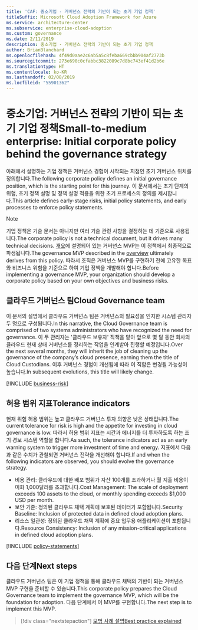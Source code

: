 ```yaml
---
title: 'CAF: 중소기업 - 거버넌스 전략의 기반이 되는 초기 기업 정책'
titleSuffix: Microsoft Cloud Adoption Framework for Azure
ms.service: architecture-center
ms.subservice: enterprise-cloud-adoption
ms.custom: governance
ms.date: 2/11/2019
description: 중소기업 - 거버넌스 전략의 기반이 되는 초기 기업 정책
author: BrianBlanchard
ms.openlocfilehash: 4f49d0aae2c6ab5a5c8feba669cbbb904af2773b
ms.sourcegitcommit: 273e690c0cfabbc3822089c7d8bc743ef41d2b6e
ms.translationtype: HT
ms.contentlocale: ko-KR
ms.lasthandoff: 02/08/2019
ms.locfileid: "55901362"
---
```

# <a name="small-to-medium-enterprise-initial-corporate-policy-behind-the-governance-strategy"></a><span data-ttu-id="0d768-103">중소기업: 거버넌스 전략의 기반이 되는 초기 기업 정책</span><span class="sxs-lookup"><span data-stu-id="0d768-103">Small-to-medium enterprise: Initial corporate policy behind the governance strategy</span></span>

<span data-ttu-id="0d768-104">아래에서 설명하는 기업 정책은 거버넌스 경험이 시작되는 지점인 초기 거버넌스 위치를 정의합니다.</span><span class="sxs-lookup"><span data-stu-id="0d768-104">The following corporate policy defines an initial governance position, which is the starting point for this journey.</span></span> <span data-ttu-id="0d768-105">이 문서에서는 초기 단계의 위험, 초기 정책 설명 및 정책 설명 적용을 위한 초기 프로세스의 정의를 제시합니다.</span><span class="sxs-lookup"><span data-stu-id="0d768-105">This article defines early-stage risks, initial policy statements, and early processes to enforce policy statements.</span></span>

> [!NOTE]
><span data-ttu-id="0d768-106">기업 정책은 기술 문서는 아니지만 여러 기술 관련 사항을 결정하는 데 기준으로 사용됩니다.</span><span class="sxs-lookup"><span data-stu-id="0d768-106">The corporate policy is not a technical document, but it drives many technical decisions.</span></span> <span data-ttu-id="0d768-107">[개요](./overview.md)에 설명되어 있는 거버넌스 MVP는 이 정책에서 최종적으로 파생됩니다.</span><span class="sxs-lookup"><span data-stu-id="0d768-107">The governance MVP described in the [overview](./overview.md) ultimately derives from this policy.</span></span> <span data-ttu-id="0d768-108">따라서 조직은 거버넌스 MVP를 구현하기 전에 고유한 목표와 비즈니스 위험을 기준으로 하여 기업 정책을 개발해야 합니다.</span><span class="sxs-lookup"><span data-stu-id="0d768-108">Before implementing a governance MVP, your organization should develop a corporate policy based on your own objectives and business risks.</span></span>

## <a name="cloud-governance-team"></a><span data-ttu-id="0d768-109">클라우드 거버넌스 팀</span><span class="sxs-lookup"><span data-stu-id="0d768-109">Cloud Governance team</span></span>

<span data-ttu-id="0d768-110">이 문서의 설명에서 클라우드 거버넌스 팀은 거버넌스의 필요성을 인지한 시스템 관리자 두 명으로 구성됩니다.</span><span class="sxs-lookup"><span data-stu-id="0d768-110">In this narrative, the Cloud Governance team is comprised of two systems administrators who have recognized the need for governance.</span></span> <span data-ttu-id="0d768-111">이 두 관리자는 '클라우드 보유자' 직책을 맡아 앞으로 몇 달 동안 회사의 클라우드 현재 상태 거버넌스를 정리하는 작업을 인계받아 진행할 예정입니다.</span><span class="sxs-lookup"><span data-stu-id="0d768-111">Over the next several months, they will inherit the job of cleaning up the governance of the company’s cloud presence, earning them the title of Cloud Custodians.</span></span> <span data-ttu-id="0d768-112">이후 거버넌스 경험이 개선됨에 따라 이 직함은 변경될 가능성이 높습니다.</span><span class="sxs-lookup"><span data-stu-id="0d768-112">In subsequent evolutions, this title will likely change.</span></span>

[!INCLUDE [business-risk](../../../../../includes/cloud-adoption/governance/business-risks.md)]

## <a name="tolerance-indicators"></a><span data-ttu-id="0d768-113">허용 범위 지표</span><span class="sxs-lookup"><span data-stu-id="0d768-113">Tolerance indicators</span></span>

<span data-ttu-id="0d768-114">현재 위험 허용 범위는 높고 클라우드 거버넌스 투자 의향은 낮은 상태입니다.</span><span class="sxs-lookup"><span data-stu-id="0d768-114">The current tolerance for risk is high and the appetite for investing in cloud governance is low.</span></span> <span data-ttu-id="0d768-115">따라서 허용 범위 지표는 시간과 에너지를 더 투자하도록 하는 조기 경보 시스템 역할을 합니다.</span><span class="sxs-lookup"><span data-stu-id="0d768-115">As such, the tolerance indicators act as an early warning system to trigger more investment of time and energy.</span></span> <span data-ttu-id="0d768-116">지표에서 다음과 같은 수치가 관찰되면 거버넌스 전략을 개선해야 합니다.</span><span class="sxs-lookup"><span data-stu-id="0d768-116">If and when the following indicators are observed, you should evolve the governance strategy.</span></span>

- <span data-ttu-id="0d768-117">비용 관리: 클라우드에 대한 배포 범위가 자산 100개를 초과하거나 월 지출 비용이 미화 1,000달러를 초과합니다.</span><span class="sxs-lookup"><span data-stu-id="0d768-117">Cost Management: The scale of deployment exceeds 100 assets to the cloud, or monthly spending exceeds $1,000 USD per month.</span></span>
- <span data-ttu-id="0d768-118">보안 기준: 정의된 클라우드 채택 계획에 보호된 데이터가 포함됩니다.</span><span class="sxs-lookup"><span data-stu-id="0d768-118">Security Baseline: Inclusion of protected data in defined cloud adoption plans.</span></span>
- <span data-ttu-id="0d768-119">리소스 일관성: 정의된 클라우드 채택 계획에 중요 업무용 애플리케이션이 포함됩니다.</span><span class="sxs-lookup"><span data-stu-id="0d768-119">Resource Consistency: Inclusion of any mission-critical applications in defined cloud adoption plans.</span></span>

[!INCLUDE [policy-statements](../../../../../includes/cloud-adoption/governance/policy-statements.md)]

## <a name="next-steps"></a><span data-ttu-id="0d768-120">다음 단계</span><span class="sxs-lookup"><span data-stu-id="0d768-120">Next steps</span></span>

<span data-ttu-id="0d768-121">클라우드 거버넌스 팀은 이 기업 정책을 통해 클라우드 채택의 기반이 되는 거버넌스 MVP 구현을 준비할 수 있습니다.</span><span class="sxs-lookup"><span data-stu-id="0d768-121">This corporate policy prepares the Cloud Governance team to implement the governance MVP, which will be the foundation for adoption.</span></span> <span data-ttu-id="0d768-122">다음 단계에서 이 MVP를 구현합니다.</span><span class="sxs-lookup"><span data-stu-id="0d768-122">The next step is to implement this MVP.</span></span>

> [!div class="nextstepaction"]
> [<span data-ttu-id="0d768-123">모범 사례 설명</span><span class="sxs-lookup"><span data-stu-id="0d768-123">Best practice explained</span></span>](./best-practice-explained.md)